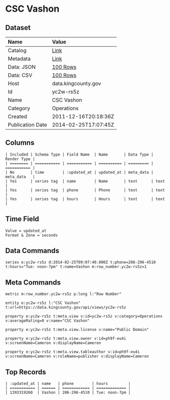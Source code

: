 # CSC Vashon

## Dataset

| Name | Value |
| :--- | :---- |
| Catalog | [Link](https://catalog.data.gov/dataset/csc-vashon-97f54) |
| Metadata | [Link](https://data.kingcounty.gov/api/views/yc2w-rs5z) |
| Data: JSON | [100 Rows](https://data.kingcounty.gov/api/views/yc2w-rs5z/rows.json?max_rows=100) |
| Data: CSV | [100 Rows](https://data.kingcounty.gov/api/views/yc2w-rs5z/rows.csv?max_rows=100) |
| Host | data.kingcounty.gov |
| Id | yc2w-rs5z |
| Name | CSC Vashon |
| Category | Operations |
| Created | 2011-12-16T20:18:36Z |
| Publication Date | 2014-02-25T17:07:45Z |

## Columns

```ls
| Included | Schema Type | Field Name  | Name       | Data Type | Render Type |
| ======== | =========== | =========== | ========== | ========= | =========== |
| No       | time        | :updated_at | updated_at | meta_data | meta_data   |
| Yes      | series tag  | name        | Name       | text      | text        |
| Yes      | series tag  | phone       | Phone      | text      | text        |
| Yes      | series tag  | hours       | Hours      | text      | text        |
```

## Time Field

```ls
Value = updated_at
Format & Zone = seconds
```

## Data Commands

```ls
series e:yc2w-rs5z d:2014-02-25T09:07:40.000Z t:phone=206-296-4510 t:hours="Tue: noon-7pm" t:name=Vashon m:row_number.yc2w-rs5z=1
```

## Meta Commands

```ls
metric m:row_number.yc2w-rs5z p:long l:"Row Number"

entity e:yc2w-rs5z l:"CSC Vashon" t:url=https://data.kingcounty.gov/api/views/yc2w-rs5z

property e:yc2w-rs5z t:meta.view v:id=yc2w-rs5z v:category=Operations v:averageRating=0 v:name="CSC Vashon"

property e:yc2w-rs5z t:meta.view.license v:name="Public Domain"

property e:yc2w-rs5z t:meta.view.owner v:id=ph9f-eu4i v:screenName=Cameron v:displayName=Cameron

property e:yc2w-rs5z t:meta.view.tableauthor v:id=ph9f-eu4i v:screenName=Cameron v:roleName=publisher v:displayName=Cameron
```

## Top Records

```ls
| :updated_at | name   | phone        | hours         | 
| =========== | ====== | ============ | ============= | 
| 1393319260  | Vashon | 206-296-4510 | Tue: noon-7pm | 
```